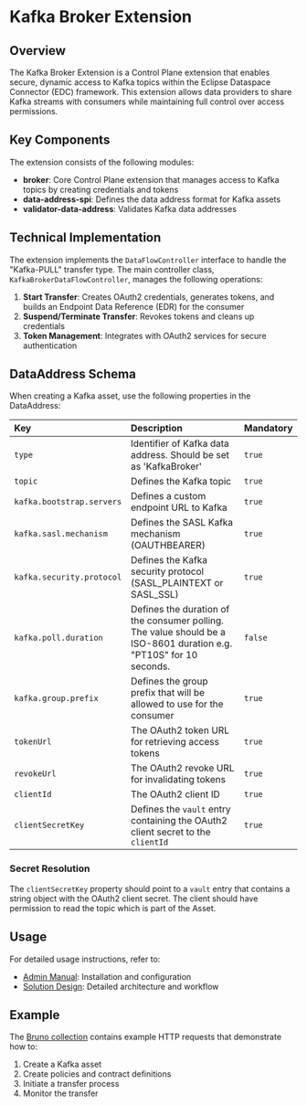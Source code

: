 # Kafka Broker Extension

## Overview

The Kafka Broker Extension is a Control Plane extension that enables secure, dynamic access to Kafka topics within the
Eclipse Dataspace Connector (EDC) framework. This extension allows data providers to share Kafka streams with consumers
while maintaining full control over access permissions.

## Key Components

The extension consists of the following modules:

- **broker**: Core Control Plane extension that manages access to Kafka topics by creating credentials
  and tokens
- **data-address-spi**: Defines the data address format for Kafka assets
- **validator-data-address**: Validates Kafka data addresses

## Technical Implementation

The extension implements the `DataFlowController` interface to handle the "Kafka-PULL" transfer type. The main
controller class, `KafkaBrokerDataFlowController`, manages the following operations:

1. **Start Transfer**: Creates OAuth2 credentials, generates tokens, and builds an Endpoint Data Reference (EDR) for the
   consumer
2. **Suspend/Terminate Transfer**: Revokes tokens and cleans up credentials
3. **Token Management**: Integrates with OAuth2 services for secure authentication

## DataAddress Schema

When creating a Kafka asset, use the following properties in the DataAddress:

| Key                       | Description                                                                                                        | Mandatory |
|:--------------------------|:-------------------------------------------------------------------------------------------------------------------|-----------|
| `type`                    | Identifier of Kafka data address. Should be set as 'KafkaBroker'                                                   | `true`    |
| `topic`                   | Defines the Kafka topic                                                                                            | `true`    |
| `kafka.bootstrap.servers` | Defines a custom endpoint URL to Kafka                                                                             | `true`    |
| `kafka.sasl.mechanism`    | Defines the SASL Kafka mechanism (OAUTHBEARER)                                                                     | `true`    |
| `kafka.security.protocol` | Defines the Kafka security protocol (SASL_PLAINTEXT or SASL_SSL)                                                   | `true`    |
| `kafka.poll.duration`     | Defines the duration of the consumer polling. The value should be a ISO-8601 duration e.g. "PT10S" for 10 seconds. | `false`   |
| `kafka.group.prefix`      | Defines the group prefix that will be allowed to use for the consumer                                              | `true`    |
| `tokenUrl`                | The OAuth2 token URL for retrieving access tokens                                                                  | `true`    |
| `revokeUrl`               | The OAuth2 revoke URL for invalidating tokens                                                                      | `true`    |
| `clientId`                | The OAuth2 client ID                                                                                               | `true`    |
| `clientSecretKey`         | Defines the `vault` entry containing the OAuth2 client secret to the `clientId`                                    | `true`    |

### Secret Resolution

The `clientSecretKey` property should point to a `vault` entry that contains a string object with the OAuth2 client
secret. The client should have permission to read the topic which is part of the Asset.

## Usage

For detailed usage instructions, refer to:

- [Admin Manual](../../docs/administration/admin-manual.md): Installation and configuration
- [Solution Design](../../docs/architecture/solution-design-kafka-pull.md): Detailed architecture and workflow

## Example

The [Bruno collection](collections/Kafka%20PoC%20Bruno%20collection) contains example HTTP requests that demonstrate how
to:

1. Create a Kafka asset
2. Create policies and contract definitions
3. Initiate a transfer process
4. Monitor the transfer
